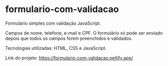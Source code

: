 # formulario-com-validacao

Formulário simples com validação JavaScript.

Campos de nome, telefone, e-mail e CPF. O formulário só pode ser enviado depois que todos os campos forem preenchidos e validados.

Tecnologias utilizadas: HTML, CSS e JavaScript.

Link do projeto: https://formulario-com-validacao.netlify.app/
